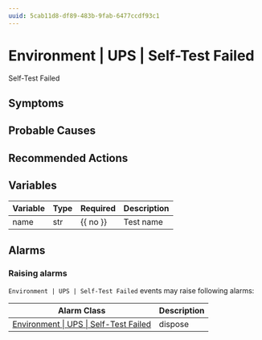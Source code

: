 ```yaml
---
uuid: 5cab11d8-df89-483b-9fab-6477ccdf93c1
---
```

# Environment | UPS | Self-Test Failed

Self-Test Failed

## Symptoms

## Probable Causes

## Recommended Actions

## Variables

Variable | Type | Required | Description
--- | --- | --- | ---
name | str | {{ no }} | Test name

## Alarms

### Raising alarms

`Environment | UPS | Self-Test Failed` events may raise following alarms:

Alarm Class | Description
--- | ---
[Environment \| UPS \| Self-Test Failed](../../../alarm-classes/environment/ups/self-test-failed.md) | dispose
